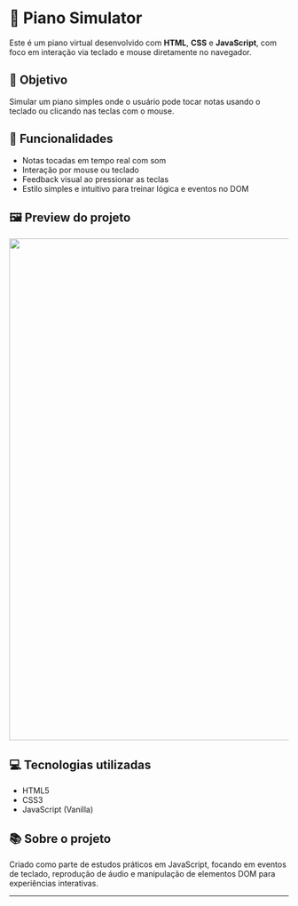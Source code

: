 # 🎹 Piano Simulator

Este é um piano virtual desenvolvido com **HTML**, **CSS** e **JavaScript**, com foco em interação via teclado e mouse diretamente no navegador.

## 🎯 Objetivo

Simular um piano simples onde o usuário pode tocar notas usando o teclado ou clicando nas teclas com o mouse.

## 🧠 Funcionalidades

- Notas tocadas em tempo real com som  
- Interação por mouse ou teclado  
- Feedback visual ao pressionar as teclas  
- Estilo simples e intuitivo para treinar lógica e eventos no DOM

## 🖼️ Preview do projeto

<p align="center">
  <img width="1073" height="904" alt="piano" src="https://github.com/user-attachments/assets/be8c2ab5-4ae6-4f74-95c6-c6bbc92ad2e1" />
</p>

## 💻 Tecnologias utilizadas

- HTML5  
- CSS3  
- JavaScript (Vanilla)

## 📚 Sobre o projeto

Criado como parte de estudos práticos em JavaScript, focando em eventos de teclado, reprodução de áudio e manipulação de elementos DOM para experiências interativas.

---

